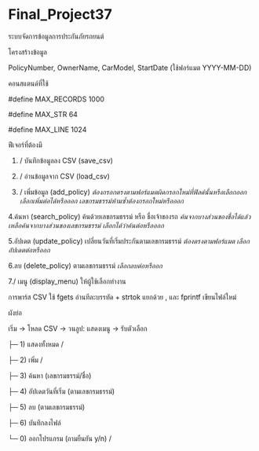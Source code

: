 # Final_Project37
ระบบจัดการข้อมูลการประกันภัยรถยนต์

โครงสร้างข้อมูล

PolicyNumber, OwnerName, CarModel, StartDate (ใช้ฟอร์แมต YYYY-MM-DD)

คอนสแตนด์ที่ใช้

#define MAX_RECORDS 1000

#define MAX_STR 64

#define MAX_LINE    1024

ฟีเจอร์ที่ต้องมี

1. / บันทึกข้อมูลลง CSV (save_csv) 

2. / อ่านข้อมูลจาก CSV (load_csv) 

3. / เพิ่มข้อมูล (add_policy) *ต้องกรอกตรงตามฟอร์แมตผิดกรอกใหม่ที่ฟิลด์นั้นหรือเลือกออก เลือกเพิ่มต่อได้หรือออก เลขกรมธรรม์ห้ามซ้ำต้องกรอกใหม่หรือออก*

4.ค้นหา (search_policy) ค้นด้วยเลขกรมธรรม์ หรือ ชื่อเจ้าของรถ *ค้นจากบางส่วนของชื่อได้แล้ว เหลือค้นจากบางส่วนของเลขกรมธรรม์ เลือกได้ว่าค้นต่อหรือออก*

5.อัปเดต (update_policy) เปลี่ยนวันที่เริ่มประกันตามเลขกรมธรรม์ *ต้องตรงตามฟอร์แมต เลือกอัปเดตต่อหรืออก*

6.ลบ (delete_policy) ตามเลขกรมธรรม์ *เลือกลบต่อหรืออก*

7./ เมนู (display_menu) ให้ผู้ใช้เลือกทำงาน

การพาร์ส CSV ใช้ fgets อ่านทีละบรรทัด + strtok แยกด้วย , และ fprintf เขียนไฟล์ใหม่ 

ผังย่อ

เริ่ม → โหลด CSV → วนลูป: แสดงเมนู → รับตัวเลือก

├─ 1) แสดงทั้งหมด /

├─ 2) เพิ่ม /

├─ 3) ค้นหา (เลขกรมธรรม์/ชื่อ) 

├─ 4) อัปเดตวันที่เริ่ม (ตามเลขกรมธรรม์)

├─ 5) ลบ (ตามเลขกรมธรรม์)

├─ 6) บันทึกลงไฟล์

└─ 0) ออกโปรแกรม (ถามยืนยัน y/n) /
